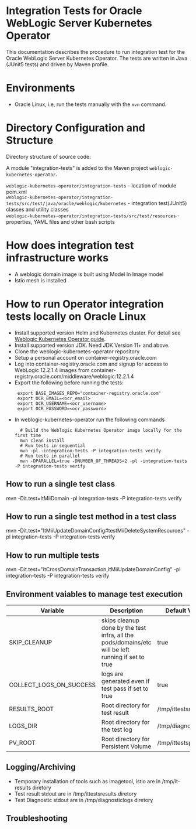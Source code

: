 # Integration Tests for Oracle WebLogic Server Kubernetes Operator

This documentation describes the procedure to run integration test for the Oracle WebLogic Server Kubernetes Operator. The tests are written in Java (JUnit5 tests) and driven by Maven profile.

# Environments

*  Oracle Linux, i.e, run the tests manually with the `mvn` command.

# Directory Configuration and Structure
 
Directory structure of source code:

A module "integration-tests" is added to the Maven project `weblogic-kubernetes-operator`.

`weblogic-kubernetes-operator/integration-tests` - location of module pom.xml  
`weblogic-kubernetes-operator/integration-tests/src/test/java/oracle/weblogic/kubernetes` - integration test(JUnit5) classes and utility classes  
`weblogic-kubernetes-operator/integration-tests/src/test/resources` - properties, YAML files and other bash scripts

# How does integration test infrastructure works
 - A weblogic domain image is built using Model In Image model 
 - Istio mesh is installed 
 
# How to run Operator integration tests locally on Oracle Linux

- Install supported version Helm and Kubernetes cluster. For detail see [Weblogic Kubernetes Operator guide](https://oracle.github.io/weblogic-kubernetes-operator/userguide/introduction/introduction/).
- Install supported version JDK. Need JDK Version 11+ and above.
- Clone the weblogic-kubernetes-operator repository
- Setup a personal account on container-registry.oracle.com
- Log into container-registry.oracle.com and signup for access to WebLogic 12.2.1.4 images from container-registry.oracle.com/middleware/weblogic:12.2.1.4
- Export the following before running the tests:
   ```
    export BASE_IMAGES_REPO="container-registry.oracle.com"
    export OCR_EMAIL=<ocr_email>
    export OCR_USERNAME=<ocr_username>
    export OCR_PASSWORD=<ocr_password> 
   ```
- In weblogic-kubernetes-operator run the following commands
  ```
    # Build the Weblogic Kubernetes Operator image locally for the first time 
    mvn clean install 
    # Run tests in sequential
    mvn -pl -integration-tests -P integration-tests verify
    # Run tests in parallel
    mvn -DPARALLEL=true -DNUMBER_OF_THREADS=2 -pl -integration-tests -P integration-tests verify
   ```
## How to run a single test class 
mvn -Dit.test=ItMiiDomain -pl integration-tests -P integration-tests verify

## How to run a single test method in a test class 

mvn -Dit.test="ItMiiUpdateDomainConfig#testMiiDeleteSystemResources" -pl integration-tests -P integration-tests verify

## How to run multiple tests

mvn -Dit.test="ItCrossDomainTransaction,ItMiiUpdateDomainConfig" -pl integration-tests -P integration-tests verify

## Environment vaiables to manage test execution 
| Variable | Description | Default Value
| --- | --- | --- |
| SKIP_CLEANUP  | skips cleanup done by the test infra, all the pods/domains/etc will be left running if set to true  | true
| COLLECT_LOGS_ON_SUCCESS  | logs are generated even if test pass if set to true | true
| RESULTS_ROOT | Root directory for test result | /tmp/ittestsresults
| LOGS_DIR  | Root directory for the test log | /tmp/diagnosticlogs
| PV_ROOT  | Root directory for Persistent Volume  | /tmp/ittestspvroot

## Logging/Archiving

- Temporary installation of tools such as imagetool, istio are in /tmp/it-results diretory
- Test result stdout are in /tmp/ittestsresults diretory
- Test Diagnostic stdout are in /tmp/diagnosticlogs diretory

## Troubleshooting
